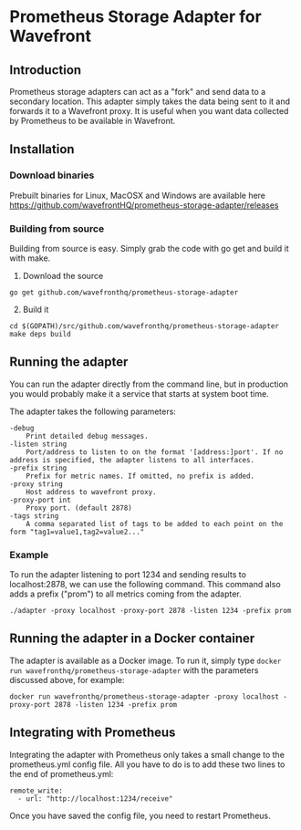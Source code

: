 # Prometheus Storage Adapter for Wavefront

## Introduction
Prometheus storage adapters can act as a "fork" and send data to a secondary location. This adapter simply takes the data being sent to it and forwards it to a Wavefront proxy. It is useful when you want data collected by Prometheus to be available in Wavefront.

## Installation

### Download binaries
Prebuilt binaries for Linux, MacOSX and Windows are available here https://github.com/wavefrontHQ/prometheus-storage-adapter/releases

### Building from source
Building from source is easy. Simply grab the code with go get and build it with make.

1. Download the source
```
go get github.com/wavefronthq/prometheus-storage-adapter
```
2. Build it
```
cd $(GOPATH)/src/github.com/wavefronthq/prometheus-storage-adapter
make deps build
```

## Running the adapter
You can run the adapter directly from the command line, but in production you would probably make it a service that starts at system boot time. 

The adapter takes the following parameters:
```
-debug
    Print detailed debug messages.
-listen string
    Port/address to listen to on the format '[address:]port'. If no address is specified, the adapter listens to all interfaces.
-prefix string
    Prefix for metric names. If omitted, no prefix is added.
-proxy string
    Host address to wavefront proxy.
-proxy-port int
    Proxy port. (default 2878)
-tags string
    A comma separated list of tags to be added to each point on the form "tag1=value1,tag2=value2..."
```

### Example
To run the adapter listening to port 1234 and sending results to localhost:2878, we can use the following command. This command also adds a prefix ("prom") to all metrics coming from the adapter.
```
./adapter -proxy localhost -proxy-port 2878 -listen 1234 -prefix prom
```

## Running the adapter in a Docker container
The adapter is available as a Docker image. To run it, simply type ```docker run wavefronthq/prometheus-storage-adapter``` with the parameters discussed above, for example:
```
docker run wavefronthq/prometheus-storage-adapter -proxy localhost -proxy-port 2878 -listen 1234 -prefix prom
```

## Integrating with Prometheus
Integrating the adapter with Prometheus only takes a small change to the prometheus.yml config file. All you have to do is to add these two lines to the end of prometheus.yml:

```
remote_write:
  - url: "http://localhost:1234/receive"
```

Once you have saved the config file, you need to restart Prometheus.
